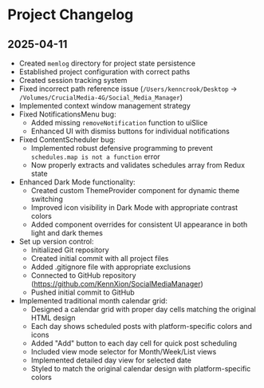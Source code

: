 # Project Changelog

## 2025-04-11
- Created `memlog` directory for project state persistence
- Established project configuration with correct paths
- Created session tracking system
- Fixed incorrect path reference issue (`/Users/kenncrook/Desktop` → `/Volumes/CrucialMedia-4G/Social_Media_Manager`)
- Implemented context window management strategy
- Fixed NotificationsMenu bug:
  - Added missing `removeNotification` function to uiSlice
  - Enhanced UI with dismiss buttons for individual notifications
- Fixed ContentScheduler bug:
  - Implemented robust defensive programming to prevent `schedules.map is not a function` error
  - Now properly extracts and validates schedules array from Redux state
- Enhanced Dark Mode functionality:
  - Created custom ThemeProvider component for dynamic theme switching
  - Improved icon visibility in Dark Mode with appropriate contrast colors
  - Added component overrides for consistent UI appearance in both light and dark themes
- Set up version control:
  - Initialized Git repository
  - Created initial commit with all project files
  - Added .gitignore file with appropriate exclusions
  - Connected to GitHub repository (https://github.com/KennXion/SocialMediaManager)
  - Pushed initial commit to GitHub
- Implemented traditional month calendar grid:
  - Designed a calendar grid with proper day cells matching the original HTML design
  - Each day shows scheduled posts with platform-specific colors and icons
  - Added "Add" button to each day cell for quick post scheduling
  - Included view mode selector for Month/Week/List views
  - Implemented detailed day view for selected date
  - Styled to match the original calendar design with platform-specific colors
